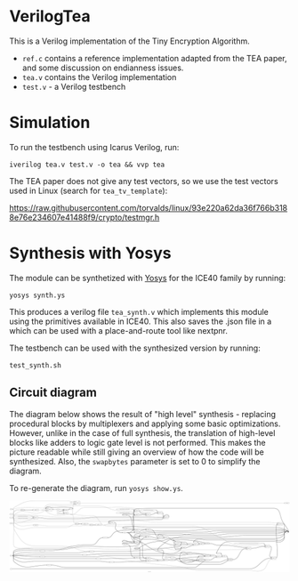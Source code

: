 # VerilogTea
This is a Verilog implementation of the Tiny Encryption Algorithm.

- `ref.c` contains a reference implementation adapted from the TEA paper, and
  some discussion on endianness issues.
- `tea.v` contains the Verilog implementation
- `test.v` - a Verilog testbench

# Simulation

To run the testbench using Icarus Verilog, run:
```
iverilog tea.v test.v -o tea && vvp tea
```

The TEA paper does not give any test vectors, so we use the test vectors used
in Linux (search for `tea_tv_template`):

https://raw.githubusercontent.com/torvalds/linux/93e220a62da36f766b3188e76e234607e41488f9/crypto/testmgr.h

# Synthesis with Yosys

The module can be synthetized with [Yosys](https://github.com/YosysHQ/yosys) for the ICE40 family by running:

```
yosys synth.ys
```

This produces a verilog file `tea_synth.v` which implements this module using
the primitives available in ICE40. This also saves the .json file in a which can be used with a place-and-route tool like nextpnr.

The testbench can be used with the synthesized version by running:

```
test_synth.sh
```

## Circuit diagram

The diagram below shows the result of "high level" synthesis - replacing
procedural blocks by multiplexers and applying some basic optimizations.
However, unlike in the case of full synthesis, the translation of high-level
blocks like adders to logic gate level is not performed. This makes the picture
readable while still giving an overview of how the code will be synthesized.
Also, the `swapbytes` parameter is set to 0 to simplify the diagram.

To re-generate the diagram, run `yosys show.ys`.

![auto-generated circuit diagram](diagram.svg)
